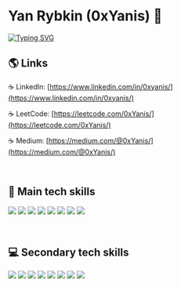 # Yan Rybkin (0xYanis) 🤠

<a href="https://git.io/typing-svg"><img src="https://readme-typing-svg.herokuapp.com?font=Fira+Code&size=24&pause=2000&color=229BC1&background=FFFFFF00&width=435&height=60&lines=IOS+Developer;+ITMO+University" alt="Typing SVG" /></a>

## 🌎 Links

☕ LinkedIn: [https://www.linkedin.com/in/0xyanis/](https://www.linkedin.com/in/0xyanis/)

☕ LeetCode: [https://leetcode.com/0xYanis/](https://leetcode.com/0xYanis/)

☕ Medium: [https://medium.com/@0xYanis/](https://medium.com/@0xYanis/)

<br />

<div style="page-break-after: always;"></div>

## 🚀 Main tech skills

<img src="https://img.shields.io/badge/Swift-FA7343?style=for-the-badge&logo=swift&logoColor=white" /> <img src="https://img.shields.io/badge/-SwiftUI-F7931E?style=for-the-badge&logo"/>
<img src="https://img.shields.io/badge/-UIKit-F4D06F?style=for-the-badge&logo"/>
<img src="https://img.shields.io/badge/-Foundation-9DD9D2?style=for-the-badge&logo"/>
<img src="https://img.shields.io/badge/-MVC/MVVM-241623?style=for-the-badge&logo"/>
<img src="https://img.shields.io/badge/-UserDefaults/CoreData-EE4266?style=for-the-badge&logo"/>
<img src="https://img.shields.io/badge/-RestAPI/JSON-BBDB9B?style=for-the-badge&logo"/>
<img src="https://img.shields.io/badge/-Firebase-FA824C?style=for-the-badge&logo"/>

<br />

<div style="page-break-after: always;"></div>

## 💻 Secondary tech skills

<img src="https://img.shields.io/badge/Python-FFD43B?style=for-the-badge&logo=python&logoColor=blue" /> <img src="https://img.shields.io/badge/C%2B%2B-00599C?style=for-the-badge&logo=c%2B%2B&logoColor=white" />
<img src="https://img.shields.io/badge/Pandas-2C2D72?style=for-the-badge&logo=pandas&logoColor=white" />
<img src="https://img.shields.io/badge/scikit_learn-F7931E?style=for-the-badge&logo=scikit-learn&logoColor=white" />
<img src="https://img.shields.io/badge/TensorFlow-FF6F00?style=for-the-badge&logo=TensorFlow&logoColor=white" />
<img src="https://img.shields.io/badge/Keras-FF0000?style=for-the-badge&logo=keras&logoColor=white" />
<img src="https://img.shields.io/badge/Docker-2CA5E0?style=for-the-badge&logo=docker&logoColor=white" />
<img src="https://img.shields.io/badge/kubernetes-326ce5.svg?&style=for-the-badge&logo=kubernetes&logoColor=white" />
